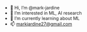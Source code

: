 - 👋 Hi, I’m @mark-jardine
- 👀 I’m interested in ML, AI research
- 🌱 I’m currently learning about ML
- 📫 markjardine27@gmail.com

<!---
mark-jardine/mark-jardine is a ✨ special ✨ repository because its `README.md` (this file) appears on your GitHub profile.
You can click the Preview link to take a look at your changes.
--->
